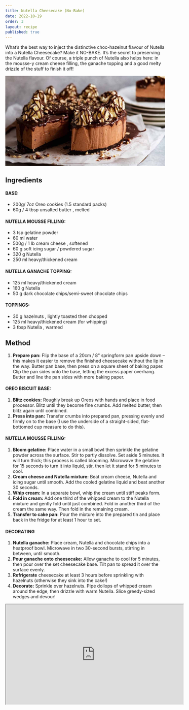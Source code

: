 ```yaml
---
title: Nutella Cheesecake (No-Bake)
date: 2022-10-19
order: 3
layout: recipe
published: true
---
```

What’s the best way to inject the distinctive choc-hazelnut flavour of Nutella into a Nutella Cheesecake? Make it NO-BAKE. It’s the secret to preserving the Nutella flavour. Of course, a triple punch of Nutella also helps here: in the mousse-y cream cheese filling, the ganache topping and a good melty drizzle of the stuff to finish it off!

![](../uploads/nutella-cheesecake.jpg)

## I﻿ngredients

#### BASE:

* 200g/ 7oz Oreo cookies (1.5 standard packs)
* 60g / 4 tbsp unsalted butter , melted

#### NUTELLA MOUSSE FILLING:

* 3 tsp gelatine powder 
* 60 ml water
* 500g / 1 lb cream cheese , softened
* 60 g soft icing sugar / powdered sugar
* 320 g Nutella 
* 250 ml heavy/thickened cream

#### NUTELLA GANACHE TOPPING:

* 125 ml heavy/thickened cream
* 160 g Nutella
* 50 g dark chocolate chips/semi-sweet chocolate chips

#### TOPPINGS:

* 30 g hazelnuts , lightly toasted then chopped
* 125 ml heavy/thickened cream (for whipping)
* 3 tbsp Nutella , warmed



## M﻿ethod

1. **Prepare pan:** Flip the base of a 20cm / 8" springform pan upside down – this makes it easier to remove the finished cheesecake without the lip in the way. Butter pan base, then press on a square sheet of baking paper. Clip the pan sides onto the base, letting the excess paper overhang. Butter and line the pan sides with more baking paper.

#### OREO BISCUIT BASE:

1. **Blitz cookies:** Roughly break up Oreos with hands and place in food processor. Blitz until they become fine crumbs. Add melted butter, then blitz again until combined.
2. **Press into pan:** Transfer crumbs into prepared pan, pressing evenly and firmly on to the base (I use the underside of a straight-sided, flat-bottomed cup measure to do this).

#### NUTELLA MOUSSE FILLING:

1. **Bloom gelatine:** Place water in a small bowl then sprinkle the gelatine powder across the surface. Stir to partly dissolve. Set aside 5 minutes. It will turn thick; this process is called blooming. Microwave the gelatine for 15 seconds to turn it into liquid, stir, then let it stand for 5 minutes to cool.
2. **Cream cheese and Nutella mixture:** Beat cream cheese, Nutella and icing sugar until smooth. Add the cooled gelatine liquid and beat another 30 seconds.
3. **Whip cream:** In a separate bowl, whip the cream until stiff peaks form.
4. **Fold in cream:** Add one third of the whipped cream to the Nutella mixture and gently fold until just combined. Fold in another third of the cream the same way. Then fold in the remaining cream.
5. **Transfer to cake pan:** Pour the mixture into the prepared tin and place back in the fridge for at least 1 hour to set.

#### DECORATING

1. **Nutella ganache:** Place cream, Nutella and chocolate chips into a heatproof bowl. Microwave in two 30-second bursts, stirring in between, until smooth.
2. **Pour ganache onto cheesecake:** Allow ganache to cool for 5 minutes, then pour over the set cheesecake base. Tilt pan to spread it over the surface evenly.
3. **Refrigerate** cheesecake at least 3 hours before sprinkling with hazelnuts (otherwise they sink into the cake!)
4. **Decorate:** Sprinkle over hazelnuts. Pipe dollops of whipped cream around the edge, then drizzle with warm Nutella. Slice greedy-sized wedges and devour!

<div class="video-box"><iframe width="560" height="315" src="https://www.youtube.com/embed/https://youtu.be/sX_Q-90Eo3Q?rel=0" allow="accelerometer; autoplay; encrypted-media; gyroscope; picture-in-picture" allowfullscreen></iframe></div>